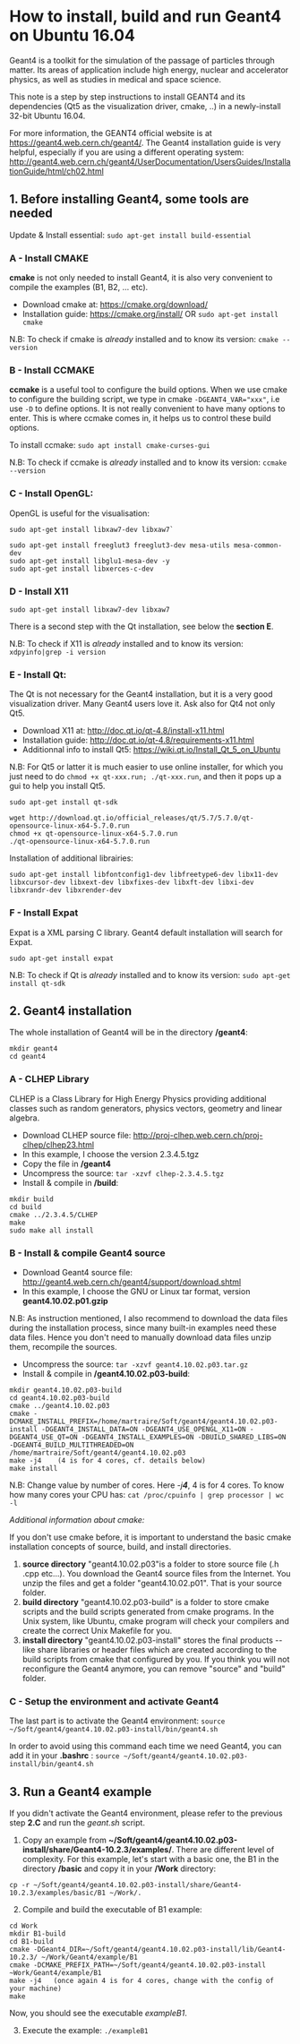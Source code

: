 # How to install, build and run Geant4 on Ubuntu 16.04

Geant4 is a toolkit for the simulation of the passage of particles through matter. Its areas of application include high energy, nuclear and accelerator physics, as well as studies in medical and space science.

This note is a step by step instructions to install GEANT4 and its dependencies (Qt5 as the visualization driver, cmake, ..) in a newly-install 32-bit Ubuntu 16.04. 

For more information, the GEANT4 official website is at https://geant4.web.cern.ch/geant4/. The Geant4 installation guide is very helpful, especially if you are using a different operating system: http://geant4.web.cern.ch/geant4/UserDocumentation/UsersGuides/InstallationGuide/html/ch02.html 



## 1. Before installing Geant4, some tools are needed

Update & Install essential: `sudo apt-get install build-essential`


### A - Install CMAKE
**cmake** is not only needed to install Geant4, it is also very convenient to compile the examples (B1, B2, ... etc). 

- Download cmake at: https://cmake.org/download/
- Installation guide: https://cmake.org/install/  OR  `sudo apt-get install cmake`

N.B: To check if cmake is *already* installed and to know its version: `cmake --version`


### B - Install CCMAKE
**ccmake** is a useful tool to configure the build options. When we use cmake to configure the building script, we type in cmake `-DGEANT4_VAR="xxx"`, i.e use `-D` to define options. It is not really convenient to have many options to enter. This is where ccmake comes in, it helps us to control these build options.

To install ccmake: `sudo apt install cmake-curses-gui`

N.B: To check if ccmake is *already* installed and to know its version: `ccmake --version`


### C - Install OpenGL:
OpenGL is useful for the visualisation:
```
sudo apt-get install libxaw7-dev libxaw7`

sudo apt-get install freeglut3 freeglut3-dev mesa-utils mesa-common-dev
sudo apt-get install libglu1-mesa-dev -y 
sudo apt-get install libxerces-c-dev
```

### D - Install X11 
`sudo apt-get install libxaw7-dev libxaw7`

There is a second step with the Qt installation, see below the **section E**.

N.B: To check if X11 is *already* installed and to know its version: `xdpyinfo|grep -i version`


### E - Install Qt:
The Qt is not necessary for the Geant4 installation, but it is a very good visualization driver. Many Geant4 users love it. Ask also for Qt4 not only Qt5.

- Download X11 at: http://doc.qt.io/qt-4.8/install-x11.html
- Installation guide: http://doc.qt.io/qt-4.8/requirements-x11.html
- Additionnal info to install Qt5: https://wiki.qt.io/Install_Qt_5_on_Ubuntu

N.B: For Qt5 or latter it is much easier to use online installer, for which you just need to do `chmod +x qt-xxx.run; ./qt-xxx.run`, and then it pops up a gui to help you install Qt5.

`sudo apt-get install qt-sdk`

```
wget http://download.qt.io/official_releases/qt/5.7/5.7.0/qt-opensource-linux-x64-5.7.0.run
chmod +x qt-opensource-linux-x64-5.7.0.run
./qt-opensource-linux-x64-5.7.0.run
```

Installation of additional librairies:

`sudo apt-get install libfontconfig1-dev libfreetype6-dev libx11-dev libxcursor-dev libxext-dev libxfixes-dev libxft-dev libxi-dev libxrandr-dev libxrender-dev`

### F - Install Expat
Expat is a XML parsing C library. Geant4 default installation will search for Expat.

`sudo apt-get install expat`

N.B: To check if Qt is *already* installed and to know its version: `sudo apt-get install qt-sdk`



## 2. Geant4 installation

The whole installation of Geant4 will be in the directory **/geant4**:
```
mkdir geant4
cd geant4
```

### A - CLHEP Library 
CLHEP is a Class Library for High Energy Physics providing additional classes such as random generators, physics vectors, geometry and linear algebra. 

- Download CLHEP source file: http://proj-clhep.web.cern.ch/proj-clhep/clhep23.html
- In this example, I choose the version 2.3.4.5.tgz
- Copy the file in **/geant4**
- Uncompress the source: `tar -xzvf clhep-2.3.4.5.tgz`
- Install & compile in **/build**:
```
mkdir build
cd build
cmake ../2.3.4.5/CLHEP
make
sudo make all install
```


### B - Install & compile Geant4 source

- Download Geant4 source file: http://geant4.web.cern.ch/geant4/support/download.shtml
- In this example, I choose the GNU or Linux tar format, version **geant4.10.02.p01.gzip**

N.B: As instruction mentioned, I also recommend to download the data files during the installation process, since many built-in examples need these data files. Hence you don't need to manually download data files unzip them, recompile the sources.
- Uncompress the source: `tar -xzvf geant4.10.02.p03.tar.gz`
- Install & compile in **/geant4.10.02.p03-build**:
```
mkdir geant4.10.02.p03-build
cd geant4.10.02.p03-build
cmake ../geant4.10.02.p03
cmake -DCMAKE_INSTALL_PREFIX=/home/martraire/Soft/geant4/geant4.10.02.p03-install -DGEANT4_INSTALL_DATA=ON -DGEANT4_USE_OPENGL_X11=ON -DGEANT4_USE_QT=ON -DGEANT4_INSTALL_EXAMPLES=ON -DBUILD_SHARED_LIBS=ON -DGEANT4_BUILD_MULTITHREADED=ON /home/martraire/Soft/geant4/geant4.10.02.p03
make -j4    (4 is for 4 cores, cf. details below)
make install
```
N.B: Change value by number of cores. Here *-j**4***, 4 is for 4 cores. To know how many cores your CPU has: `cat /proc/cpuinfo | grep processor | wc -l`

*Additional information about cmake:*

If you don't use cmake before, it is important to understand the basic cmake installation concepts of source, build, and install directories.
1. **source directory** "geant4.10.02.p03"is a folder to store source file (.h .cpp etc...). You download the Geant4 source files from the Internet. You unzip the files and get a folder "geant4.10.02.p01". That is your source folder.
2. **build directory** "geant4.10.02.p03-build" is a folder to store cmake scripts and the build scripts generated from cmake programs. In the Unix system, like Ubuntu, cmake program will check your compilers and create the correct Unix Makefile for you.
3. **install directory** "geant4.10.02.p03-install" stores the final products -- like share libraries or header files which are created according to the build scripts from cmake that configured by you. If you think you will not reconfigure the Geant4 anymore, you can remove "source" and "build" folder. 


###  C - Setup the environment and activate Geant4

The last part is to activate the Geant4 environment:
`source ~/Soft/geant4/geant4.10.02.p03-install/bin/geant4.sh`

In order to avoid using this command each time we need Geant4, you can add it in your **.bashrc** :
`source ~/Soft/geant4/geant4.10.02.p03-install/bin/geant4.sh`



## 3. Run a Geant4 example

If you didn't activate the Geant4 environment, please refer to the previous step **2.C** and run the *geant.sh* script.

1. Copy an example from  **~/Soft/geant4/geant4.10.02.p03-install/share/Geant4-10.2.3/examples/**. There are different level of complexity. For this example, let's start with a basic one, the B1 in the directory **/basic** and copy it in your **/Work** directory:

`cp -r ~/Soft/geant4/geant4.10.02.p03-install/share/Geant4-10.2.3/examples/basic/B1 ~/Work/.`

2. Compile and build the executable of B1 example:
```
cd Work
mkdir B1-build
cd B1-build
cmake -DGeant4_DIR=~/Soft/geant4/geant4.10.02.p03-install/lib/Geant4-10.2.3/ ~/Work/Geant4/example/B1
cmake -DCMAKE_PREFIX_PATH=~/Soft/geant4/geant4.10.02.p03-install ~Work/Geant4/example/B1
make -j4   (once again 4 is for 4 cores, change with the config of your machine)
make
```
Now, you should see the executable *exampleB1*.

3. Execute the example: `./exampleB1`
